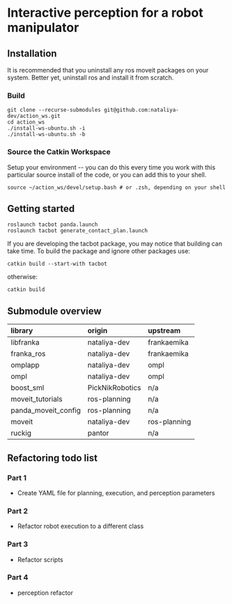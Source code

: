 # Interactive perception for a robot manipulator


## Installation
It is recommended that you uninstall any ros moveit packages on your system. Better yet, uninstall ros and install it from scratch.
### Build
```
git clone --recurse-submodules git@github.com:nataliya-dev/action_ws.git
cd action_ws
./install-ws-ubuntu.sh -i
./install-ws-ubuntu.sh -b
```

### Source the Catkin Workspace
Setup your environment -- you can do this every time you work with this particular source install of the code, or you can add this to your shell.
```
source ~/action_ws/devel/setup.bash # or .zsh, depending on your shell
```

## Getting started
```
roslaunch tacbot panda.launch
roslaunch tacbot generate_contact_plan.launch
```

If you are developing the tacbot package, you may notice that building can take time. To build the package and ignore other packages use:
```
catkin build --start-with tacbot
```

otherwise:
```
catkin build
```

## Submodule overview
| library              | origin            | upstream  |
| :---                 |   :---            | :--- |
| libfranka            | nataliya-dev      | frankaemika |
| franka_ros           | nataliya-dev      | frankaemika |
| omplapp              | nataliya-dev      | ompl |
| ompl                 | nataliya-dev      | ompl|
| boost_sml            | PickNikRobotics   | n/a |
| moveit_tutorials     | ros-planning      | n/a |
| panda_moveit_config  | ros-planning      | n/a |
| moveit               | nataliya-dev      | ros-planning |
| ruckig               | pantor            | n/a |


## Refactoring todo list

### Part 1
- Create YAML file for planning, execution, and perception parameters

### Part 2
- Refactor robot execution to a different class

### Part 3
- Refactor scripts

### Part 4
- perception refactor